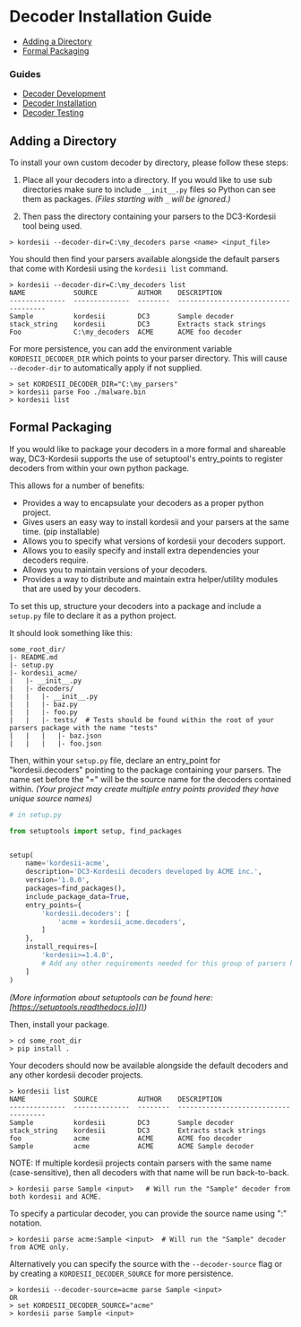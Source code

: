 # Decoder Installation Guide

- [Adding a Directory](#adding-a-directory)
- [Formal Packaging](#formal-packaging)


### Guides
- [Decoder Development](DecoderDevelopment.md)
- [Decoder Installation](DecoderInstallation.md)
- [Decoder Testing](DecoderTesting.md)


## Adding a Directory
To install your own custom decoder by directory, please follow these steps:

1. Place all your decoders into a directory. If you would like to use sub directories
make sure to include `__init__.py` files so Python can see them as packages.
*(Files starting with `_` will be ignored.)*

1. Then pass the directory containing your parsers to the DC3-Kordesii tool being used.

```console
> kordesii --decoder-dir=C:\my_decoders parse <name> <input_file>
```

You should then find your parsers available alongside the default parsers that come with Kordesii using
the `kordesii list` command.

```console
> kordesii --decoder-dir=C:\my_decoders list
NAME            SOURCE          AUTHOR    DESCRIPTION
--------------  --------------  --------  -------------------------------------
Sample          kordesii        DC3       Sample decoder
stack_string    kordesii        DC3       Extracts stack strings
Foo             C:\my_decoders  ACME      ACME foo decoder
```

For more persistence, you can add the environment variable `KORDESII_DECODER_DIR` which points 
to your parser directory. This will cause `--decoder-dir` to automatically apply if not supplied. 

```console
> set KORDESII_DECODER_DIR="C:\my_parsers"
> kordesii parse Foo ./malware.bin
> kordesii list
```


## Formal Packaging
If you would like to package your decoders in a more formal and shareable way,
DC3-Kordesii supports the use of setuptool's entry_points to register decoders from within
your own python package.

This allows for a number of benefits:
- Provides a way to encapsulate your decoders as a proper python project.
- Gives users an easy way to install kordesii and your parsers at the same time. (pip installable)
- Allows you to specify what versions of kordesii your decoders support.
- Allows you to easily specify and install extra dependencies your decoders require.
- Allows you to maintain versions of your decoders.
- Provides a way to distribute and maintain extra helper/utility modules that are used by your decoders.

To set this up, structure your decoders into a package and include a `setup.py` file to declare it as a python project.

It should look something like this:
```
some_root_dir/
|- README.md
|- setup.py
|- kordesii_acme/
|   |- __init__.py
|   |- decoders/
|   |   |- __init__.py
|   |   |- baz.py
|   |   |- foo.py
|   |   |- tests/  # Tests should be found within the root of your parsers package with the name "tests"
|   |   |   |- baz.json
|   |   |   |- foo.json
```


Then, within your `setup.py` file, declare an entry_point for "kordesii.decoders" pointing
to the package containing your parsers. The name set before the "=" will be the source name for
the decoders contained within. *(Your project may create multiple entry points provided they
have unique source names)*

```python
# in setup.py

from setuptools import setup, find_packages


setup(
    name='kordesii-acme',
    description='DC3-Kordesii decoders developed by ACME inc.',
    version='1.0.0',
    packages=find_packages(),
    include_package_data=True,
    entry_points={
        'kordesii.decoders': [
            'acme = kordesii_acme.decoders',
        ]
    },
    install_requires=[
        'kordesii>=1.4.0',
        # Add any other requirements needed for this group of parsers here.
    ]
)
```


*(More information about setuptools can be found here: [https://setuptools.readthedocs.io]())*

Then, install your package.
```console
> cd some_root_dir
> pip install .
```

Your decoders should now be available alongside the default decoders and any other kordesii decoder projects.
```console
> kordesii list
NAME            SOURCE          AUTHOR    DESCRIPTION
--------------  --------------  --------  -------------------------------------
Sample          kordesii        DC3       Sample decoder
stack_string    kordesii        DC3       Extracts stack strings
foo             acme            ACME      ACME foo decoder
Sample          acme            ACME      ACME Sample decoder
```


NOTE: If multiple kordesii projects contain parsers with the same name (case-sensitive), then all decoders with that name will be run back-to-back.
```console
> kordesii parse Sample <input>   # Will run the "Sample" decoder from both kordesii and ACME.
```

To specify a particular decoder, you can provide the source name using ":" notation.
```console
> kordesii parse acme:Sample <input>  # Will run the "Sample" decoder from ACME only.
```


Alternatively you can specify the source with the `--decoder-source` flag or by creating
a `KORDESII_DECODER_SOURCE` for more persistence.
```console
> kordesii --decoder-source=acme parse Sample <input>
OR
> set KORDESII_DECODER_SOURCE="acme"
> kordesii parse Sample <input>
```


